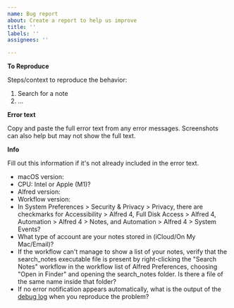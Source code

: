 ```yaml
---
name: Bug report
about: Create a report to help us improve
title: ''
labels: ''
assignees: ''

---
```


**To Reproduce**

Steps/context to reproduce the behavior:

1. Search for a note
2. ...

**Error text**

Copy and paste the full error text from any error messages. Screenshots can also help but may not show the full text.

**Info**

Fill out this information if it's not already included in the error text.

 - macOS version:
 - CPU: Intel or Apple (M1)?
 - Alfred version:
 - Workflow version:
 - In System Preferences > Security & Privacy > Privacy, there are checkmarks for Accessibility > Alfred 4, Full Disk Access > Alfred 4, Automation > Alfred 4 > Notes, and Automation > Alfred 4 > System Events?
 - What type of account are your notes stored in (iCloud/On My Mac/Email)?
 - If the workflow can't manage to show a list of your notes, verify that the search_notes executable file is present by right-clicking the "Search Notes" workflow in the workflow list of Alfred Preferences, choosing "Open in Finder" and opening the search_notes folder. Is there a file of the same name inside that folder?
 - If no error notification appears automatically, what is the output of the [debug log](https://www.alfredapp.com/help/workflows/advanced/debugger/) when you reproduce the problem?
